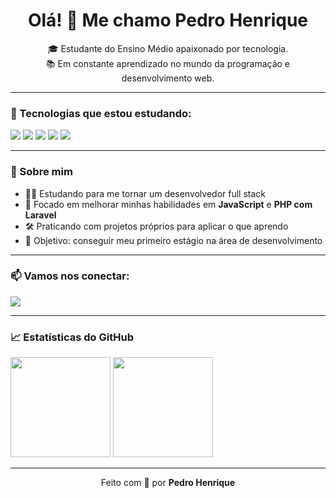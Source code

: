 <h1 align="center">Olá! 👋 Me chamo Pedro Henrique</h1>

<p align="center">
🎓 Estudante do Ensino Médio apaixonado por tecnologia.<br>
📚 Em constante aprendizado no mundo da programação e desenvolvimento web.
</p>

---

### 🚀 Tecnologias que estou estudando:

<p align="left">
  <img src="https://img.shields.io/badge/HTML5-E34F26?style=for-the-badge&logo=html5&logoColor=white" />
  <img src="https://img.shields.io/badge/CSS3-1572B6?style=for-the-badge&logo=css3&logoColor=white" />
  <img src="https://img.shields.io/badge/JavaScript-F7DF1E?style=for-the-badge&logo=javascript&logoColor=black" />
  <img src="https://img.shields.io/badge/PHP-777BB4?style=for-the-badge&logo=php&logoColor=white" />
  <img src="https://img.shields.io/badge/Laravel-FF2D20?style=for-the-badge&logo=laravel&logoColor=white" />
</p>

---

### 🧠 Sobre mim

- 👨‍💻 Estudando para me tornar um desenvolvedor full stack  
- 📌 Focado em melhorar minhas habilidades em **JavaScript** e **PHP com Laravel**  
- 🛠️ Praticando com projetos próprios para aplicar o que aprendo  
- 🎯 Objetivo: conseguir meu primeiro estágio na área de desenvolvimento  

---

### 📫 Vamos nos conectar:

<p align="left">
  <a href="mailto:phvg0403@gmail.com">
    <img src="https://img.shields.io/badge/Gmail-D14836?style=for-the-badge&logo=gmail&logoColor=white" />
  </a>
</p>

---

### 📈 Estatísticas do GitHub

<p align="left">
  <img height="160em" src="https://github-readme-stats.vercel.app/api?username=PedroHenriqueVgDev&show_icons=true&theme=github_dark" />
  <img height="160em" src="https://github-readme-stats.vercel.app/api/top-langs/?username=PedroHenriqueVgDev&layout=compact&langs_count=7&theme=github_dark"/>
</p>

---

<p align="center">
  Feito com 💙 por <strong>Pedro Henrique</strong>
</p>
